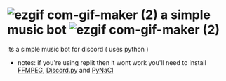 #  ![ezgif com-gif-maker (2)](https://user-images.githubusercontent.com/90879002/143177564-1c5b816d-ae51-4cae-bd92-853c292ca0a8.gif) a simple music bot ![ezgif com-gif-maker (2)](https://user-images.githubusercontent.com/90879002/143177577-60f6d743-aabe-4529-ac2b-c4259cb6a140.gif)


its a simple music bot for discord ( uses python ) 

- notes:
if you're using replit then it wont work
you'll need to install [FFMPEG](https://ffmpeg.org/), [Discord.py](https://pypi.org/project/discord.py/) and [PyNaCl](https://pypi.org/project/PyNaCl/)








